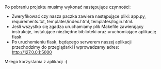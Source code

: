 Po pobraniu projektu musimy wykonać następujące czynności:
- Zweryfikować czy nasza paczka zawiera następujące pliki: app.py, requirements.txt, templates/index.html, templates/login.html.
- Jeśli wszystko się zgadza uruchamiamy plik Makefile zawierający instrukcje, instalujące niezbędne biblioteki oraz uruchomiające aplikację flask
- Po uruchomieniu flask, będącego serwerem naszej aplikacji przechodzimy do przeglądarki i wprowadzamy adres: http://127.0.0.1:5000

Miłego korzystania z aplikacji :)
